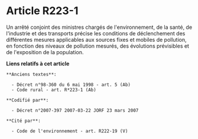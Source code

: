 # Article R223-1

Un arrêté conjoint des ministres chargés de l'environnement, de la santé, de l'industrie et des transports précise les
conditions de déclenchement des différentes mesures applicables aux sources fixes et mobiles de pollution, en fonction des
niveaux de pollution mesurés, des évolutions prévisibles et de l'exposition de la population.

**Liens relatifs à cet article**

	**Anciens textes**:

	  - Décret n°98-360 du 6 mai 1998 - art. 5 (Ab)
	  - Code rural - art. R*223-1 (Ab)

	**Codifié par**:

	  - Décret n°2007-397 2007-03-22 JORF 23 mars 2007

	**Cité par**:

	  - Code de l'environnement - art. R222-19 (V)
